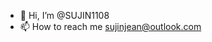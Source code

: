 - 👋 Hi, I’m @SUJIN1108
- 📫 How to reach me sujinjean@outlook.com

<!---
SUJIN1108/SUJIN1108 is a ✨ special ✨ repository because its `README.md` (this file) appears on your GitHub profile.
You can click the Preview link to take a look at your changes.
--->
